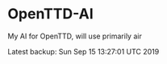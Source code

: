 # OpenTTD-AI
My AI for OpenTTD, will use primarily air

Latest backup: Sun Sep 15 13:27:01 UTC 2019
